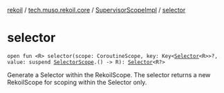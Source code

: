 [rekoil](../../index.md) / [tech.muso.rekoil.core](../index.md) / [SupervisorScopeImpl](index.md) / [selector](./selector.md)

# selector

`open fun <R> selector(scope: CoroutineScope, key: Key<`[`Selector`](../-selector/index.md)`<R>>?, value: suspend `[`SelectorScope`](../-selector-scope/index.md)`.() -> R): `[`Selector`](../-selector/index.md)`<R?>`

Generate a Selector within the RekoilScope.
The selector returns a new RekoilScope for scoping within the Selector only.

